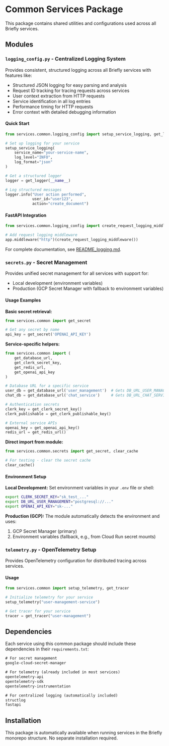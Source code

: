 # Common Services Package

This package contains shared utilities and configurations used across all Briefly services.

## Modules

### `logging_config.py` - Centralized Logging System

Provides consistent, structured logging across all Briefly services with features like:
- Structured JSON logging for easy parsing and analysis
- Request ID tracking for tracing requests across services
- User context extraction from HTTP requests
- Service identification in all log entries
- Performance timing for HTTP requests
- Error context with detailed debugging information

#### Quick Start

```python
from services.common.logging_config import setup_service_logging, get_logger

# Set up logging for your service
setup_service_logging(
    service_name="your-service-name",
    log_level="INFO",
    log_format="json"
)

# Get a structured logger
logger = get_logger(__name__)

# Log structured messages
logger.info("User action performed", 
            user_id="user123", 
            action="create_document")
```

#### FastAPI Integration

```python
from services.common.logging_config import create_request_logging_middleware

# Add request logging middleware
app.middleware("http")(create_request_logging_middleware())
```

For complete documentation, see [README_logging.md](./README_logging.md).

### `secrets.py` - Secret Management

Provides unified secret management for all services with support for:
- Local development (environment variables)
- Production (GCP Secret Manager with fallback to environment variables)

#### Usage Examples

**Basic secret retrieval:**
```python
from services.common import get_secret

# Get any secret by name
api_key = get_secret('OPENAI_API_KEY')
```

**Service-specific helpers:**
```python
from services.common import (
    get_database_url,
    get_clerk_secret_key,
    get_redis_url,
    get_openai_api_key
)

# Database URL for a specific service
user_db = get_database_url('user_management')  # Gets DB_URL_USER_MANAGEMENT
chat_db = get_database_url('chat_service')     # Gets DB_URL_CHAT_SERVICE

# Authentication secrets
clerk_key = get_clerk_secret_key()
clerk_publishable = get_clerk_publishable_key()

# External service APIs
openai_key = get_openai_api_key()
redis_url = get_redis_url()
```

**Direct import from module:**
```python
from services.common.secrets import get_secret, clear_cache

# For testing - clear the secret cache
clear_cache()
```

#### Environment Setup

**Local Development:**
Set environment variables in your `.env` file or shell:
```bash
export CLERK_SECRET_KEY="sk_test_..."
export DB_URL_USER_MANAGEMENT="postgresql://..."
export OPENAI_API_KEY="sk-..."
```

**Production (GCP):**
The module automatically detects the environment and uses:
1. GCP Secret Manager (primary)
2. Environment variables (fallback, e.g., from Cloud Run secret mounts)

### `telemetry.py` - OpenTelemetry Setup

Provides OpenTelemetry configuration for distributed tracing across services.

#### Usage
```python
from services.common import setup_telemetry, get_tracer

# Initialize telemetry for your service
setup_telemetry("user-management-service")

# Get tracer for your service
tracer = get_tracer("user-management")
```

## Dependencies

Each service using this common package should include these dependencies in their `requirements.txt`:

```txt
# For secret management
google-cloud-secret-manager

# For telemetry (already included in most services)
opentelemetry-api
opentelemetry-sdk
opentelemetry-instrumentation

# For centralized logging (automatically included)
structlog
fastapi
```

## Installation

This package is automatically available when running services in the Briefly monorepo structure. No separate installation required. 